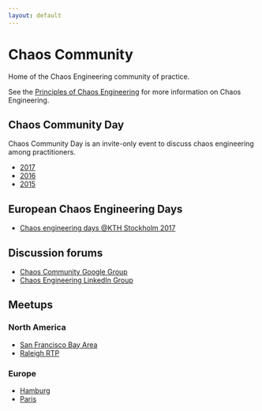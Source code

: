 ```yaml
---
layout: default
---
```


# Chaos Community

Home of the Chaos Engineering community of practice.

See the [Principles of Chaos Engineering][poc] for more information on Chaos
Engineering.

## Chaos Community Day

Chaos Community Day is an invite-only event to discuss chaos engineering among
practitioners.

 * [2017][ccd-2017]
 * [2016][ccd-2016]
 * [2015][ccd-2015]

## European Chaos Engineering Days

* [Chaos engineering days @KTH Stockholm 2017](https://www.chaos.conf.kth.se/)

## Discussion forums

* [Chaos Community Google Group](https://groups.google.com/forum/#!forum/chaos-community)
* [Chaos Engineering LinkedIn Group](https://www.linkedin.com/groups/7057761)

## Meetups

### North America

* [San Francisco Bay Area](https://www.meetup.com/Chaos-Engineering-Community/)
* [Raleigh RTP](https://www.meetup.com/Chaos-Engineering-Raleigh-RTP/)


### Europe

* [Hamburg](https://www.meetup.com/Chaos-Engineering-Hamburg/)
* [Paris](https://www.meetup.com/Paris-Chaos-Engineering-Meetup/)


[poc]: http://principlesofchaos.org
[ccd-2017]: https://chaoscommunityday2017.splashthat.com
[ccd-2016]: 2016.html
[ccd-2015]: 2015.html
